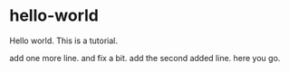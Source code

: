 # hello-world

Hello world.
This is a tutorial.

add one more line. and fix a bit.
add the second added line. here you go.
